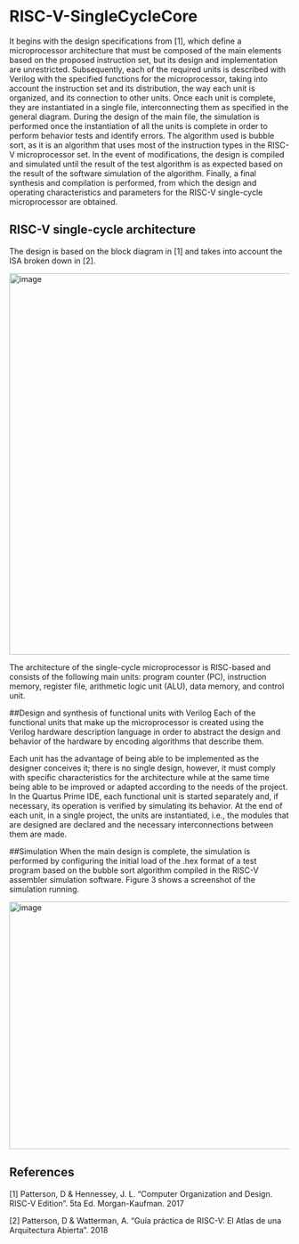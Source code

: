 # RISC-V-SingleCycleCore

It begins with the design specifications from [1], which define a microprocessor architecture that must be composed of the main elements based on the proposed instruction set, but its design and implementation are unrestricted. Subsequently, each of the required units is described with Verilog with the specified functions for the microprocessor, taking into account the instruction set and its distribution, the way each unit is organized, and its connection to other units. Once each unit is complete, they are instantiated in a single file, interconnecting them as specified in the general diagram. During the design of the main file, the simulation is performed once the instantiation of all the units is complete in order to perform behavior tests and identify errors. The algorithm used is bubble sort, as it is an algorithm that uses most of the instruction types in the RISC-V microprocessor set. In the event of modifications, the design is compiled and simulated until the result of the test algorithm is as expected based on the result of the software simulation of the algorithm. Finally, a final synthesis and compilation is performed, from which the design and operating characteristics and parameters for the RISC-V single-cycle microprocessor are obtained.

## RISC-V single-cycle architecture
The design is based on the block diagram in [1] and takes into account the ISA broken down in [2].

<img width="941" height="686" alt="image" src="https://github.com/user-attachments/assets/12ea7bda-ff5e-4ebd-b5ba-020fcef1fffd" />

The architecture of the single-cycle microprocessor is RISC-based and consists of the following main units: program counter (PC), instruction memory, register file, arithmetic logic unit (ALU), data memory, and control unit.

##Design and synthesis of functional units with Verilog
Each of the functional units that make up the microprocessor is created using the Verilog hardware description language in order to abstract the design and behavior of the hardware by encoding algorithms that describe them.

Each unit has the advantage of being able to be implemented as the designer conceives it; there is no single design, however, it must comply with specific characteristics for the architecture while at the same time being able to be improved or adapted according to the needs of the project.
In the Quartus Prime IDE, each functional unit is started separately and, if necessary, its operation is verified by simulating its behavior. At the end of each unit, in a single project, the units are instantiated, i.e., the modules that are designed are declared and the necessary interconnections between them are made.

##Simulation
When the main design is complete, the simulation is performed by configuring the initial load of the .hex format of a test program based on the bubble sort algorithm compiled in the RISC-V assembler simulation software. Figure 3 shows a screenshot of the simulation running.

<img width="1004" height="445" alt="image" src="https://github.com/user-attachments/assets/fd75eec4-81ae-4cd2-81b5-a5717d046c23" />

## References
[1] Patterson, D & Hennessey, J. L.  “Computer Organization and Design. RISC-V Edition”. 5ta Ed. Morgan-Kaufman. 2017

[2] Patterson, D & Watterman, A. “Guía práctica de RISC-V: El Atlas de una Arquitectura Abierta”. 2018

